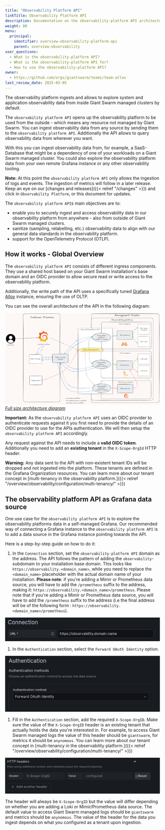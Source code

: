 ```yaml
---
title: "Observability Platform API"
linkTitle: Observability Platform API
description: Documentation on the observability-platform API architecture deployed and maintained by Giant Swarm.
weight: 80
menu:
  principal:
    identifier: overview-observability-platform-api
    parent: overview-observability
user_questions:
  - What is the observability-platform API?
  - What is the observability-platform API for?
  - How to use the observability-platform API?
owner:
  - https://github.com/orgs/giantswarm/teams/team-atlas
last_review_date: 2025-03-05
---
```



The observability platform ingests and allows to explore system and application observability data from inside Giant Swarm managed clusters by default.

The `observability platform API` opens up the observability platform to be used from the outside - which means any resource not managed by Giant Swarm. You can ingest observability data from any source by sending them to the `observability platform API`. Additionally the API allows to query observability data from wherever you want.

With this you can ingest observability data from, for example, a SaaS-Database that might be a dependency of one of your workloads on a Giant Swarm managed cluster. You could also explore the observability platform data from your own remote Grafana instance or any other observability tooling.

**Note:** At this point the `observability platform API` only allows the ingestion of logs and events. The ingestion of metrics will follow in a later release. Keep an eye on our [changes and releases]({{< relref "/changes" >}}) and click in `Observability Platform`, or this document for updates.

The `observability platform API`s main objectives are to:

* enable you to securely ingest and access observability data in our observability platform from anywhere - also from outside of Giant Swarm managed clusters.
* sanitize (sampling, relabelling, etc.) observability data to align with our general data standards in the observability platform.
* support for the OpenTelemetry Protocol (OTLP).

## How it works - Global Overview

The `observability platform API` consists of different ingress components. They use a shared host based on your Giant Swarm Installation's base domain and an OIDC provider to allow secure read or write access to the observability platform.

Additionally, the write path of the API uses a specifically tuned [Grafana Alloy](https://grafana.com/docs/alloy/latest/) instance, ensuring the use of OLTP.

You can see the overall architecture of the API in the following diagram:

![api architecture](./observability-platform-api-graph.png)
[_Full size architecture diagram_](./observability-platform-api-graph-big.png)

**Important:** As the `observability platform API` uses an OIDC provider to authenticate requests against it you first need to provide the details of an OIDC provider to use for the APIs authentication. We will then setup the `observability platform API` accordingly.

Any request against the API needs to include a **valid OIDC token**.  Additionally you need to add an **existing tenant** in the `X-Scope-OrgId` HTTP header.

**Warning:** Any data sent to the API with non-existent tenant IDs will be dropped and not ingested into the platform. These tenants are defined in the Grafana Organization resources. You can learn more about our tenant concept in [multi-tenancy in the observability platform.]({{< relref "/overview/observability/configuration/multi-tenancy/" >}})

## The observability platform API as Grafana data source

One use case for the `observability platform API` is to explore the observability platforms data in a self-managed Grafana. Our recommended way of connecting a Grafana instance to the `observability platform API` is to add a data source in the Grafana instance pointing towards the API.

Here is a step-by-step guide on how to do it:

1. In the `Connection` section, set the `observability-platform API` domain as the address. The API follows the pattern of adding the `observability`-subdomain to your installation base domain. This looks like `https://observability.<domain_name>`, while you need to replace the `<domain_name>` placeholder with the actual domain name of your installation. **Please note**: if you're adding a Mimir or Prometheus data source, you will have to add the `/prometheus` suffix to the address, making it: `https://observability.<domain_name>/prometheus`. Please note that if you're adding a Mimir or Prometheus data source, you will have to add the `/prometheus` suffix to the address (i.e the final address will be of the following form : `https://observability.<domain_name>/prometheus`).

  ![data source address](./datasource-url.png)

1. In the `Authentication` section, select the `Forward OAuth Identity` option.

![data source authentication](./datasource-authentication.png)

1. Fill in the `Authentication` section, add the required `X-Scope-OrgID`. Make sure the value of the `X-Scope-OrgID` header is an existing tenant that actually holds the data you're interested in. For example, to access Giant Swarm managed logs the value of this  header should be `giantswarm`, for metrics it should be `anynomous`. You can learn more about our tenant concept in [multi-tenancy in the observability platform.]({{< relref "/overview/observability/configuration/multi-tenancy/" >}})

![data source headers](./datasource-headers.png)

The header will always be `X-Scope-OrgID` but the value will differ depending on whether you are adding a Loki or Mimir/Prometheus data source. The default value to access Giant Swarm managed logs should be `giantswarm` and metrics should be `anynomous`. The value of the header for the data you ingest depends on what you configured as a tenant upon ingestion.
